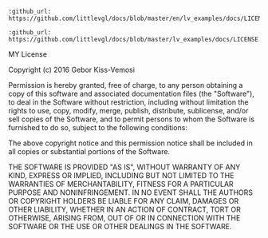 ```eval_rst
:github_url: https://github.com/littlevgl/docs/blob/master/en/lv_examples/docs/LICENSE.md
```
```eval_rst
:github_url: https://github.com/littlevgl/docs/blob/master/lv_examples/docs/LICENSE.md
```
MY License

Copyright (c) 2016 Gebor Kiss-Vemosi

Permission is hereby granted, free of charge, to any person obtaining a copy
of this software and associated documentation files (the "Software"), to deal
in the Software without restriction, including without limitation the rights
to use, copy, modify, merge, publish, distribute, sublicense, and/or sell
copies of the Software, and to permit persons to whom the Software is
furnished to do so, subject to the following conditions:

The above copyright notice and this permission notice shall be included in all
copies or substantial portions of the Software.

THE SOFTWARE IS PROVIDED "AS IS", WITHOUT WARRANTY OF ANY KIND, EXPRESS OR
IMPLIED, INCLUDING BUT NOT LIMITED TO THE WARRANTIES OF MERCHANTABILITY,
FITNESS FOR A PARTICULAR PURPOSE AND NONINFRINGEMENT. IN NO EVENT SHALL THE
AUTHORS OR COPYRIGHT HOLDERS BE LIABLE FOR ANY CLAIM, DAMAGES OR OTHER
LIABILITY, WHETHER IN AN ACTION OF CONTRACT, TORT OR OTHERWISE, ARISING FROM,
OUT OF OR IN CONNECTION WITH THE SOFTWARE OR THE USE OR OTHER DEALINGS IN THE
SOFTWARE.


